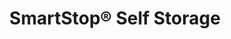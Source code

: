 ---
title: "SmartStop® Self Storage"
url: /myrtle-beach/smartstop-r-self-storage/
shop: storage rental
---
